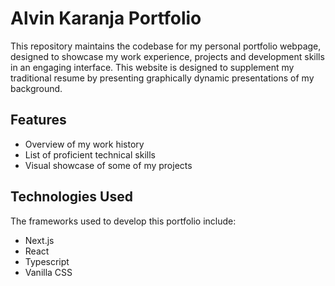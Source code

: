 # Alvin Karanja Portfolio

This repository maintains the codebase for my personal portfolio webpage, designed to showcase my work experience, projects and development skills in an engaging interface. This website is designed to supplement my traditional resume by presenting graphically dynamic presentations of my background.

## Features
- Overview of my work history
- List of proficient technical skills
- Visual showcase of some of my projects

## Technologies Used
The frameworks used to develop this portfolio include:
- Next.js
- React
- Typescript 
- Vanilla CSS

